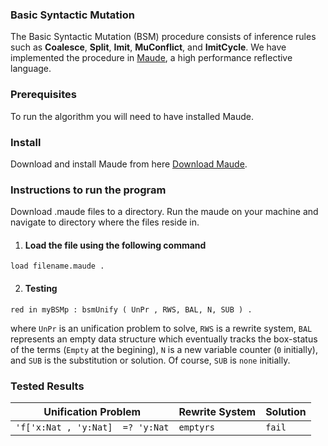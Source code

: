 ### Basic Syntactic Mutation ###


The Basic Syntactic Mutation (BSM) procedure consists of inference rules such as **Coalesce**, **Split**, **Imit**, **MuConflict**, and **ImitCycle**. We have implemented the procedure in [Maude](http://maude.cs.illinois.edu/), a high performance reflective language.


### Prerequisites ###
To run the algorithm you will need to have installed Maude. 

### Install ###
Download and install Maude from here [Download Maude](http://maude.cs.illinois.edu/w/index.php?title=The_Maude_System).

### Instructions to run the program ###

Download .maude files to a directory. Run the maude on your machine and navigate to directory where the files reside in. 

1. #### Load the file using the following command ####

 ` load filename.maude . `

2. #### Testing ####

 `red in myBSMp : bsmUnify ( UnPr , RWS, BAL, N, SUB ) .`
 
 where `UnPr` is an unification problem to solve, `RWS` is a rewrite system, `BAL` represents an empty data structure which eventually tracks the box-status of the terms (`Empty` at the begining), `N` is a new variable counter (`0` initially), and `SUB` is the substitution or solution. Of course, `SUB` is `none` initially.

### Tested Results ###

Unification Problem | Rewrite System | Solution
------------ | ------------- | ------------- 
`'f['x:Nat , 'y:Nat]  =? 'y:Nat`| `emptyrs` | `fail`

